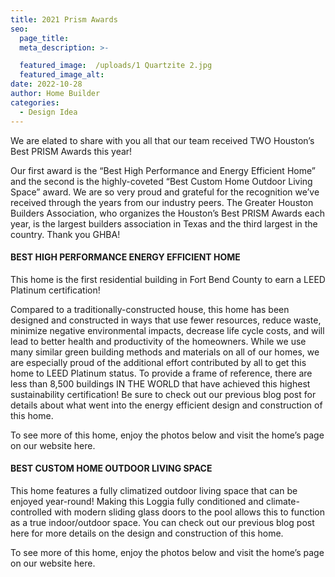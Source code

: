 ```yaml
---
title: 2021 Prism Awards
seo:
  page_title:
  meta_description: >-

  featured_image:  /uploads/1 Quartzite 2.jpg
  featured_image_alt:
date: 2022-10-28
author: Home Builder
categories:
  - Design Idea
---
```


We are elated to share with you all that our team received TWO Houston’s Best PRISM Awards this year!

Our first award is the “Best High Performance and Energy Efficient Home” and the second is the highly-coveted “Best Custom Home Outdoor Living Space” award. We are so very proud and grateful for the recognition we’ve received through the years from our industry peers. The Greater Houston Builders Association, who organizes the Houston’s Best PRISM Awards each year, is the largest builders association in Texas and the third largest in the country. Thank you GHBA!

#### BEST HIGH PERFORMANCE ENERGY EFFICIENT HOME

This home is the first residential building in Fort Bend County to earn a LEED Platinum certification!

Compared to a traditionally-constructed house, this home has been designed and constructed in ways that use fewer resources, reduce waste, minimize negative environmental impacts, decrease life cycle costs, and will lead to better health and productivity of the homeowners. While we use many similar green building methods and materials on all of our homes, we are especially proud of the additional effort contributed by all to get this home to LEED Platinum status. To provide a frame of reference, there are less than 8,500 buildings IN THE WORLD that have achieved this highest sustainability certification! Be sure to check out our previous blog post for details about what went into the energy efficient design and construction of this home.

To see more of this home, enjoy the photos below and visit the home’s page on our website here.

#### BEST CUSTOM HOME OUTDOOR LIVING SPACE

This home features a fully climatized outdoor living space that can be enjoyed year-round! Making this Loggia fully conditioned and climate-controlled with modern sliding glass doors to the pool allows this to function as a true indoor/outdoor space. You can check out our previous blog post here for more details on the design and construction of this home.

To see more of this home, enjoy the photos below and visit the home’s page on our website here.